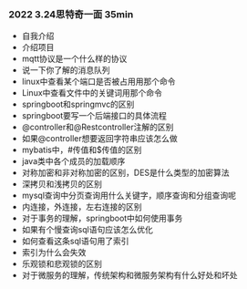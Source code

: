 ### 2022 3.24思特奇一面 35min

- 自我介绍
- 介绍项目
- mqtt协议是一个什么样的协议
- 说一下你了解的消息队列
- linux中查看某个端口是否被占用用那个命令
- Linux中查看文件中的关键词用那个命令
- springboot和springmvc的区别
- springboot要写一个后端接口的具体流程
- @controller和@Restcontroller注解的区别
- 如果@controller想要返回字符串应该怎么做
- mybatis中，#传值和$传值的区别
- java类中各个成员的加载顺序
- 对称加密和非对称加密的区别，DES是什么类型的加密算法
- 深拷贝和浅拷贝的区别
- mysql查询中分页查询用什么关键字，顺序查询和分组查询呢
- 内连接，外连接，左右连接的区别
- 对于事务的理解，springboot中如何使用事务
- 如果有个慢查询sql语句应该怎么优化
- 如何查看这条sql语句用了索引
- 索引为什么会失效
- 乐观锁和悲观锁的区别
- 对于微服务的理解，传统架构和微服务架构有什么好处和坏处